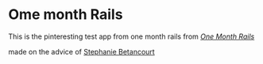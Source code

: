 # Ome month Rails

This is the pinteresting test app from one month rails from
[*One Month Rails*](http://onemonthrails.com)

made on the advice of [Stephanie Betancourt](https://github.com/Stephaniebetancourt)